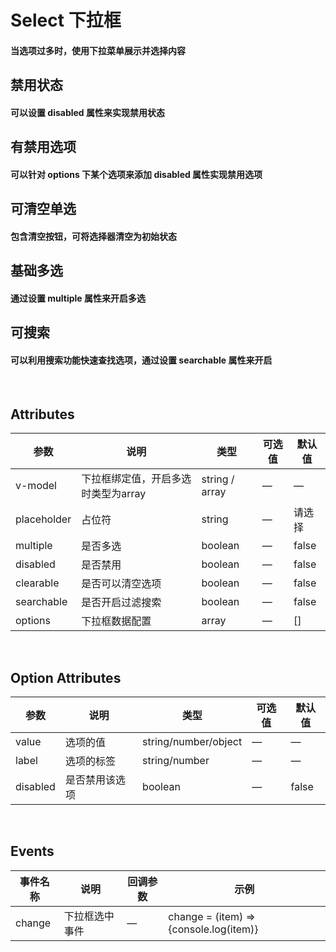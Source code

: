 <script setup>
import demo1 from './doc/demo1.vue'
import demo2 from './doc/demo2.vue'
import demo3 from './doc/demo3.vue'
import demo4 from './doc/demo4.vue'
import demo5 from './doc/demo5.vue'
import demo6 from './doc/demo6.vue'
import demoblock from '@example/views/demoblock.vue';
</script>

# Select 下拉框

#### 当选项过多时，使用下拉菜单展示并选择内容
<div class="source">
  <demo1/>
</div>
<demoblock compName="select" demoName="demo1"/>


## 禁用状态

#### 可以设置 disabled 属性来实现禁用状态
<div class="source">
  <demo2/>
</div>
<demoblock compName="select" demoName="demo2"/>


## 有禁用选项

#### 可以针对 options 下某个选项来添加 disabled 属性实现禁用选项
<div class="source">
  <demo3/>
</div>
<demoblock compName="select" demoName="demo3"/>


## 可清空单选

#### 包含清空按钮，可将选择器清空为初始状态
<div class="source">
  <demo4/>
</div>
<demoblock compName="select" demoName="demo4"/>


## 基础多选

#### 通过设置 multiple 属性来开启多选
<div class="source">
  <demo5/>
</div>
<demoblock compName="select" demoName="demo5"/>


## 可搜索
#### 可以利用搜索功能快速查找选项，通过设置 searchable 属性来开启
<div class="source">
  <demo6/>
</div>
<demoblock compName="select" demoName="demo6"/>

<br/>

## Attributes 
| 参数          | 说明                   | 类型      | 可选值                           | 默认值  |
|-------------- |---------------------  |---------- |--------------------------------  |-------- |
| v-model       | 下拉框绑定值，开启多选时类型为array  |  string / array  | — | — |
| placeholder   | 占位符                 | string    |     —            | 请选择 |
| multiple      | 是否多选               | boolean   |     —            | false |
| disabled      | 是否禁用               | boolean   |     —            | false |
| clearable     | 是否可以清空选项        | boolean   |     —            | false |
| searchable    | 是否开启过滤搜索        | boolean   |     —            | false |
| options       | 下拉框数据配置          | array     |     —            | []    |

<br/>

## Option Attributes
| 参数      | 说明          | 类型      | 可选值                           | 默认值  |
|---------- |-------------- |---------- |--------------------------------  |-------- |
| value     | 选项的值       | string/number/object  | —  | —    |
| label     | 选项的标签     | string/number          | — | —    |
| disabled  | 是否禁用该选项 | boolean                | — | false |

<br/>

## Events
| 事件名称      | 说明                  | 回调参数      |  示例     |
|----------    |---------------        | ----------   | ---------- |
| change       | 下拉框选中事件         | —            | change = (item) =>{console.log(item)} |
